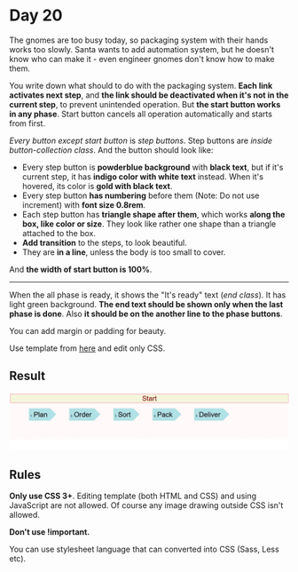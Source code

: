 # Day 20

The gnomes are too busy today, so packaging system with their hands works too slowly. Santa wants to add automation system, but he doesn't know who can make it - even engineer gnomes don't know how to make them.

You write down what should to do with the packaging system. **Each link activates next step**, and **the link should be deactivated when it's not in the current step**, to prevent unintended operation. But **the start button works in any phase**. Start button cancels all operation automatically and starts from first.

*Every button except start button* is *step buttons*. Step buttons are *inside button-collection class*. And the button should look like:

* Every step button is **powderblue background** with **black text**, but if it's current step, it has **indigo color with white text** instead. When it's hovered, its color is **gold with black text**.
* Every step button **has numbering** before them (Note: Do not use increment) with **font size 0.8rem**.
* Each step button has **triangle shape after them**, which works **along the box, like color or size**. They look like rather one shape than a triangle attached to the box.
* **Add transition** to the steps, to look beautiful.
* They are **in a line**, unless the body is too small to cover.

And **the width of start button is 100%**.

---

When the all phase is ready, it shows the "It's ready" text (*end class*). It has light green background. **The end text should be shown only when the last phase is done**. Also **it should be on the another line to the phase buttons**.

You can add margin or padding for beauty.

Use template from [here](contents/2020/html/day20.html) and edit only CSS.

## Result

![day20 result](contents/2020/images/day20.gif)

## Rules

**Only use CSS 3+**. Editing template (both HTML and CSS) and using JavaScript are not allowed. Of course any image drawing outside CSS isn't allowed.

**Don't use !important.**

You can use stylesheet language that can converted into CSS (Sass, Less etc).
